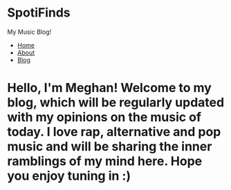 # SpotiFinds
My Music Blog!
<!DOCTYPE html>
<html>
	<head>
		<title> "SpotiFinds" </title>
	</head>
	<body>
		<nav>
    		<ul>
        		<li><a href="/">Home</a></li>
	        	<li><a href="/about">About</a></li>
        		<li><a href="/blog">Blog</a></li>
    		</ul>
		</nav>
		<div class="container">
    		<div class="blurb">
        		<h1>Hello, I'm Meghan! Welcome to my blog, which will be regularly updated with my opinions on the music of today. I love rap, alternative and pop music and will be sharing the inner ramblings of my mind here. Hope you enjoy tuning in :)</h1>
			</ul>
		</footer>
	</body>
</html>
